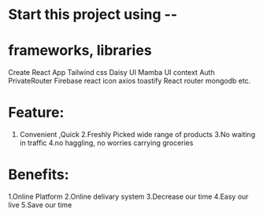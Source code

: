 

# Start this project using -- 
# frameworks, libraries
Create React App
Tailwind css
Daisy UI
Mamba UI
context
Auth
PrivateRouter
Firebase
react icon
axios
toastify 
React router
mongodb
etc.

# Feature:
1. Convenient ,Quick
2.Freshly Picked wide range of products
3.No waiting in traffic
4.no haggling, no worries carrying groceries
# Benefits:
1.Online Platform 
2.Online delivary system
3.Decrease our time
4.Easy our live
5.Save our time
